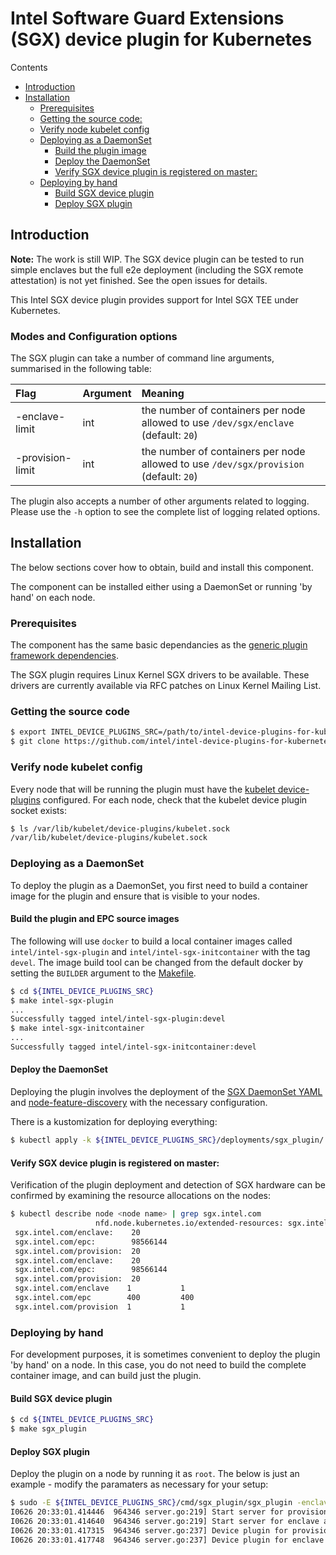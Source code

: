 # Intel Software Guard Extensions (SGX) device plugin for Kubernetes

Contents

* [Introduction](#introduction)
* [Installation](#installation)
    * [Prerequisites](#prerequisites)
    * [Getting the source code:](#getting-the-source-code)
    * [Verify node kubelet config](#verify-node-kubelet-config)
    * [Deploying as a DaemonSet](#deploying-as-a-daemonset)
        * [Build the plugin image](#build-the-plugin-image)
        * [Deploy the DaemonSet](#deploy-the-daemonset)
        * [Verify SGX device plugin is registered on master:](#verify-sgx-device-plugin-is-registered-on-master)
    * [Deploying by hand](#deploying-by-hand)
        * [Build SGX device plugin](#build-sgx-device-plugin)
        * [Deploy SGX plugin](#deploy-sgx-plugin)

## Introduction

**Note:** The work is still WIP. The SGX device plugin can be tested to run simple enclaves
but the full e2e deployment (including the SGX remote attestation) is not yet finished. See
the open issues for details.

This Intel SGX device plugin provides support for Intel SGX TEE under Kubernetes.

### Modes and Configuration options

The SGX plugin can take a number of command line arguments, summarised in the following table:

| Flag | Argument | Meaning |
|:---- |:-------- |:------- |
| -enclave-limit | int | the number of containers per node allowed to use `/dev/sgx/enclave` (default: `20`) |
| -provision-limit | int | the number of containers per node allowed to use `/dev/sgx/provision` (default: `20`) |

The plugin also accepts a number of other arguments related to logging. Please use the `-h` option to see
the complete list of logging related options.

## Installation

The below sections cover how to obtain, build and install this component.

The component can be installed either using a DaemonSet or running 'by hand' on each node.

### Prerequisites

The component has the same basic dependancies as the
[generic plugin framework dependencies](../../README.md#about).

The SGX plugin requires Linux Kernel SGX drivers to be available. These drivers
are currently available via RFC patches on Linux Kernel Mailing List.

### Getting the source code

```bash
$ export INTEL_DEVICE_PLUGINS_SRC=/path/to/intel-device-plugins-for-kubernetes
$ git clone https://github.com/intel/intel-device-plugins-for-kubernetes ${INTEL_DEVICE_PLUGINS_SRC}
```

### Verify node kubelet config

Every node that will be running the plugin must have the
[kubelet device-plugins](https://kubernetes.io/docs/concepts/extend-kubernetes/compute-storage-net/device-plugins/)
configured. For each node, check that the kubelet device plugin socket exists:

```bash
$ ls /var/lib/kubelet/device-plugins/kubelet.sock
/var/lib/kubelet/device-plugins/kubelet.sock
```

### Deploying as a DaemonSet

To deploy the plugin as a DaemonSet, you first need to build a container image for the plugin and
ensure that is visible to your nodes.

#### Build the plugin and EPC source images

The following will use `docker` to build a local container images called `intel/intel-sgx-plugin`
and `intel/intel-sgx-initcontainer` with the tag `devel`. The image build tool can be changed from the
default docker by setting the `BUILDER` argument to the [Makefile](/Makefile).

```bash
$ cd ${INTEL_DEVICE_PLUGINS_SRC}
$ make intel-sgx-plugin
...
Successfully tagged intel/intel-sgx-plugin:devel
$ make intel-sgx-initcontainer
...
Successfully tagged intel/intel-sgx-initcontainer:devel
```

#### Deploy the DaemonSet

Deploying the plugin involves the deployment of the
[SGX DaemonSet YAML](/deployments/sgx_plugin/base/intel-sgx-plugin.yaml)
and [node-feature-discovery](/deployments/sgx_nfd/kustomization.yaml)
with the necessary configuration.

There is a kustomization for deploying everything:
```bash
$ kubectl apply -k ${INTEL_DEVICE_PLUGINS_SRC}/deployments/sgx_plugin/
```

#### Verify SGX device plugin is registered on master:

Verification of the plugin deployment and detection of SGX hardware can be confirmed by
examining the resource allocations on the nodes:

```bash
$ kubectl describe node <node name> | grep sgx.intel.com
                   nfd.node.kubernetes.io/extended-resources: sgx.intel.com/epc
 sgx.intel.com/enclave:    20
 sgx.intel.com/epc:        98566144
 sgx.intel.com/provision:  20
 sgx.intel.com/enclave:    20
 sgx.intel.com/epc:        98566144
 sgx.intel.com/provision:  20
 sgx.intel.com/enclave    1           1
 sgx.intel.com/epc        400         400
 sgx.intel.com/provision  1           1
```

### Deploying by hand

For development purposes, it is sometimes convenient to deploy the plugin 'by hand' on a node.
In this case, you do not need to build the complete container image, and can build just the plugin.

#### Build SGX device plugin

```bash
$ cd ${INTEL_DEVICE_PLUGINS_SRC}
$ make sgx_plugin
```

#### Deploy SGX plugin

Deploy the plugin on a node by running it as `root`. The below is just an example - modify the
paramaters as necessary for your setup:

```bash
$ sudo -E ${INTEL_DEVICE_PLUGINS_SRC}/cmd/sgx_plugin/sgx_plugin -enclave-limit 50 -provision-limit 1 -v 2
I0626 20:33:01.414446  964346 server.go:219] Start server for provision at: /var/lib/kubelet/device-plugins/sgx.intel.com-provision.sock
I0626 20:33:01.414640  964346 server.go:219] Start server for enclave at: /var/lib/kubelet/device-plugins/sgx.intel.com-enclave.sock
I0626 20:33:01.417315  964346 server.go:237] Device plugin for provision registered
I0626 20:33:01.417748  964346 server.go:237] Device plugin for enclave registered
```